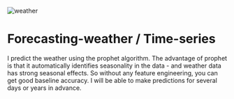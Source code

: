 
![weather](https://github.com/TariqAi/Forecasting-weather---Time-series/assets/145915009/9078e469-5705-42fe-9d8f-c5a44c8106a3)

# Forecasting-weather / Time-series
I predict the weather using the prophet algorithm. The advantage of prophet is that it automatically identifies seasonality in the data - and weather data has strong seasonal effects. So without any feature engineering, you can get good baseline accuracy.  I will be able to make predictions for several days or years in advance.
